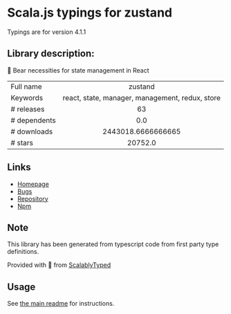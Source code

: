 
# Scala.js typings for zustand

Typings are for version 4.1.1

## Library description:
🐻 Bear necessities for state management in React

|                    |                 |
| ------------------ | :-------------: |
| Full name          | zustand |
| Keywords           | react, state, manager, management, redux, store |
| # releases         | 63 |
| # dependents       | 0.0 |
| # downloads        | 2443018.6666666665 |
| # stars            | 20752.0 |

## Links
- [Homepage](https://github.com/pmndrs/zustand)
- [Bugs](https://github.com/pmndrs/zustand/issues)
- [Repository](https://github.com/pmndrs/zustand)
- [Npm](https://www.npmjs.com/package/zustand)
    


## Note
This library has been generated from typescript code from first party type definitions.

Provided with :purple_heart: from [ScalablyTyped](https://github.com/oyvindberg/ScalablyTyped)

## Usage
See [the main readme](../../readme.md) for instructions.


